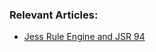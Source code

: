 ### Relevant Articles:

- [Jess Rule Engine and JSR 94](https://www.baeldung.com/java-rule-engine-jess-jsr-94)
